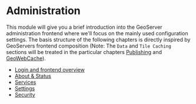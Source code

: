 # Administration

This module will give you a brief introduction into the GeoServer administration
frontend where we'll focus on the mainly used configuration settings. The basis
structure of the following chapters is directly inspired by GeoServers frontend
composition (Note: The `Data` and `Tile Caching` sections will be treated in the
particular chapters [Publishing](../publishing/README.md) and
[GeoWebCache](../../advanced/gwc/README.md)).

* [Login and frontend overview](./overview.md)
* [About & Status](about/README.md)
* [Services](services/README.md)
* [Settings](settings/README.md)
* [Security](security/README.md)
